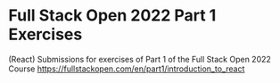 # Full Stack Open 2022 Part 1 Exercises
(React) Submissions for exercises of Part 1 of the Full Stack Open 2022 Course
https://fullstackopen.com/en/part1/introduction_to_react
